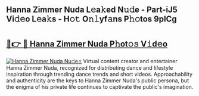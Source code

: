 ## Hanna Zimmer Nuda L𝚎a𝚔ed N𝚞𝚍e - Part-iJ5 Vi𝚍𝚎o L𝚎a𝚔s - H𝚘𝚝 O𝚗𝚕yf𝚊ns P𝚑𝚘tos 9plCg

# <h2><a href="http://kfcqfwx.oniu.top/?m=Hanna+Zimmer+Nuda">🔗👉 🔴 Hanna Zimmer Nuda P𝚑ot𝚘𝚜 V𝚒d𝚎o</a></h2>

[![Hanna Zimmer Nuda Nu𝚍e𝚜](https://i.imgur.com/0qMVB7G.gif)](http://kfcqfwx.oniu.top/?m=Hanna+Zimmer+Nuda)
Virtual content creator and entertainer Hanna Zimmer Nuda, recognized for distributing dance and lifestyle inspiration through trending dance trends and short videos. Approachability and authenticity are the keys to Hanna Zimmer Nuda's public persona, but the enigma of his private life continues to captivate the public's imagination.  
